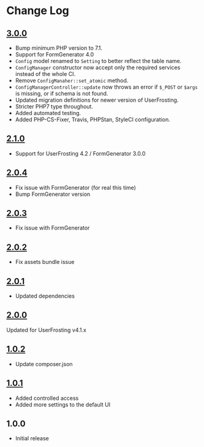# Change Log

## [3.0.0]
- Bump minimum PHP version to 7.1.
- Support for FormGenerator 4.0
- `Config` model renamed to `Setting` to better reflect the table name.
- `ConfigManager` constructor now accept only the required services instead of the whole CI.
- Remove `ConfigManaher::set_atomic` method.
- `ConfigManagerController::update` now throws an error if `$_POST` or `$args` is missing, or if schema is not found.
- Updated migration definitions for newer version of UserFrosting.
- Stricter PHP7 type throughout.
- Added automated testing.
- Added PHP-CS-Fixer, Travis, PHPStan, StyleCI configuration.

## [2.1.0]
- Support for UserFrosting 4.2 / FormGenerator 3.0.0

## [2.0.4]
- Fix issue with FormGenerator (for real this time)
- Bump FormGenerator version

## [2.0.3]
- Fix issue with FormGenerator

## [2.0.2]
- Fix assets bundle issue

## [2.0.1]
- Updated dependencies

## [2.0.0]
Updated for UserFrosting v4.1.x

## [1.0.2]
- Update composer.json

## [1.0.1]
- Added controlled access
- Added more settings to the default UI

## 1.0.0
- Initial release

[3.0.0]: https://github.com/lcharette/UF_ConfigManager/compare/2.1.0...3.0.0
[2.1.0]: https://github.com/lcharette/UF_ConfigManager/compare/2.0.4...2.1.0
[2.0.4]: https://github.com/lcharette/UF_ConfigManager/compare/2.0.3...2.0.4
[2.0.3]: https://github.com/lcharette/UF_ConfigManager/compare/2.0.2...2.0.3
[2.0.2]: https://github.com/lcharette/UF_ConfigManager/compare/2.0.1...2.0.2
[2.0.1]: https://github.com/lcharette/UF_ConfigManager/compare/2.0.0...2.0.1
[2.0.0]: https://github.com/lcharette/UF_ConfigManager/compare/1.0.2...2.0.0
[1.0.2]: https://github.com/lcharette/UF_ConfigManager/compare/1.0.1...1.0.2
[1.0.1]: https://github.com/lcharette/UF_ConfigManager/compare/1.0.0...1.0.1
